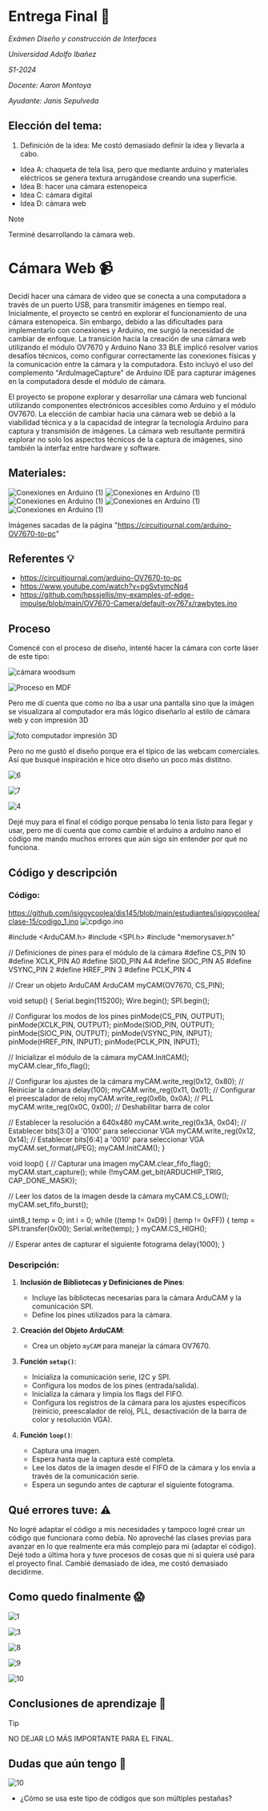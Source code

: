 # **Entrega Final** 	:electric_plug:

_Exámen Diseño y construcción de Interfaces_

_Universidad Adolfo Ibañez_

_S1-2024_

_Docente: Aaron Montoya_  

_Ayudante: Janis Sepulveda_

## Elección del tema:
1. Definición de la idea: Me costó demasiado definir la idea y llevarla a cabo.
 - Idea A: chaqueta de tela lisa, pero que mediante arduino y materiales eléctricos se genera textura arrugándose creando una superficie.
 - Idea B: hacer una cámara estenopeica 
 - Idea C: cámara digital
 - Idea D: cámara web
> [!NOTE]
> Terminé desarrollando la cámara web.

# Cámara Web :video_camera:
Decidí hacer una cámara de video que se conecta a una computadora a través de un puerto USB, para transmitir imágenes en tiempo real.
Inicialmente, el proyecto se centró en explorar el funcionamiento de una cámara estenopeica. Sin embargo, debido a las dificultades para implementarlo con conexiones y Arduino, me surgió la necesidad de cambiar de enfoque. La transición hacia la creación de una cámara web utilizando el módulo OV7670 y Arduino Nano 33 BLE implicó resolver varios desafíos técnicos, como configurar correctamente las conexiones físicas y la comunicación entre la cámara y la computadora. Esto incluyó el uso del complemento "ArduImageCapture" de Arduino IDE para capturar imágenes en la computadora desde el módulo de cámara.

El proyecto se propone explorar y desarrollar una cámara web funcional utilizando componentes electrónicos accesibles como Arduino y el módulo OV7670. La elección de cambiar hacia una cámara web se debió a la viabilidad técnica y a la capacidad de integrar la tecnología Arduino para captura y transmisión de imágenes. La cámara web resultante permitirá explorar no solo los aspectos técnicos de la captura de imágenes, sino también la interfaz entre hardware y software.

## Materiales:
![Conexiones en Arduino (1)](https://github.com/isigoycoolea/dis145/blob/main/estudiantes/isigoycoolea/clase-11/arduino%20nano)
![Conexiones en Arduino (1)](https://github.com/isigoycoolea/dis145/blob/main/estudiantes/isigoycoolea/clase-11/cables)
![Conexiones en Arduino (1)](https://github.com/isigoycoolea/dis145/blob/main/estudiantes/isigoycoolea/clase-11/c%C3%A1mara)
![Conexiones en Arduino (1)](https://github.com/isigoycoolea/dis145/blob/main/estudiantes/isigoycoolea/clase-11/protoboard)
![Conexiones en Arduino (1)](https://github.com/isigoycoolea/dis145/blob/main/estudiantes/isigoycoolea/clase-11/resistencias)

Imágenes sacadas de la página "https://circuitjournal.com/arduino-OV7670-to-pc"

## Referentes :bulb:
 - https://circuitjournal.com/arduino-OV7670-to-pc
 - https://www.youtube.com/watch?v=pgSvtymcNq4
 - https://github.com/hpssjellis/my-examples-of-edge-impulse/blob/main/OV7670-Camera/default-ov767x/rawbytes.ino

## Proceso

Comencé con el proceso de diseño, intenté hacer la cámara con corte láser de este tipo:
   
![cámara woodsum](https://github.com/isigoycoolea/dis145/blob/main/estudiantes/isigoycoolea/clase-15/c%C3%A1mara%20woodsum.jpg) 


![Proceso en MDF](https://github.com/isigoycoolea/dis145/blob/main/estudiantes/isigoycoolea/clase-15/2.jpeg)


Pero me dí cuenta que como no iba a usar una pantalla sino que la imágen se visualizara al computador era más lógico diseñarlo al estilo de cámara web y con impresión 3D

![foto computador impresión 3D](https://github.com/isigoycoolea/dis145/blob/main/estudiantes/isigoycoolea/clase-15/5.jpeg) 


Pero no me gustó el diseño porque era el típico de las webcam comerciales. Así que busqué inspiración e hice otro diseño un poco más distitno.


![6](https://github.com/isigoycoolea/dis145/blob/main/estudiantes/isigoycoolea/clase-15/6.jpeg) 

![7](https://github.com/isigoycoolea/dis145/blob/main/estudiantes/isigoycoolea/clase-15/7.jpeg) 

![4](https://github.com/isigoycoolea/dis145/blob/main/estudiantes/isigoycoolea/clase-15/4.jpeg) 


Dejé muy para el final el código porque pensaba lo tenía listo para llegar y usar, pero me dí cuenta que como cambie el arduíno a arduíno nano el código me mando muchos errores que aún sigo sin entender por qué no funciona.

## Código y descripción
### Código:
https://github.com/isigoycoolea/dis145/blob/main/estudiantes/isigoycoolea/clase-15/codigo_1.ino
![cpdigo.ino](https://github.com/isigoycoolea/dis145/blob/main/estudiantes/isigoycoolea/clase-15/codigo_1.ino) 

#include <ArduCAM.h>
#include <SPI.h>
#include "memorysaver.h"

// Definiciones de pines para el módulo de la cámara
#define CS_PIN 10
#define XCLK_PIN A0
#define SIOD_PIN A4
#define SIOC_PIN A5
#define VSYNC_PIN 2
#define HREF_PIN 3
#define PCLK_PIN 4

// Crear un objeto ArduCAM
ArduCAM myCAM(OV7670, CS_PIN);

void setup() {
  Serial.begin(115200);
  Wire.begin();
  SPI.begin();
  
  // Configurar los modos de los pines
  pinMode(CS_PIN, OUTPUT);
  pinMode(XCLK_PIN, OUTPUT);
  pinMode(SIOD_PIN, OUTPUT);
  pinMode(SIOC_PIN, OUTPUT);
  pinMode(VSYNC_PIN, INPUT);
  pinMode(HREF_PIN, INPUT);
  pinMode(PCLK_PIN, INPUT);

  // Inicializar el módulo de la cámara
  myCAM.InitCAM();
  myCAM.clear_fifo_flag();

  // Configurar los ajustes de la cámara
  myCAM.write_reg(0x12, 0x80); // Reiniciar la cámara
  delay(100);
  myCAM.write_reg(0x11, 0x01); // Configurar el preescalador de reloj
  myCAM.write_reg(0x6b, 0x0A); // PLL
  myCAM.write_reg(0x0C, 0x00); // Deshabilitar barra de color

  // Establecer la resolución a 640x480
  myCAM.write_reg(0x3A, 0x04); // Establecer bits[3:0] a '0100' para seleccionar VGA
  myCAM.write_reg(0x12, 0x14); // Establecer bits[6:4] a '0010' para seleccionar VGA
  myCAM.set_format(JPEG);
  myCAM.InitCAM();
}

void loop() {
  // Capturar una imagen
  myCAM.clear_fifo_flag();
  myCAM.start_capture();
  while (!myCAM.get_bit(ARDUCHIP_TRIG, CAP_DONE_MASK));

  // Leer los datos de la imagen desde la cámara
  myCAM.CS_LOW();
  myCAM.set_fifo_burst();
  
  uint8_t temp = 0;
  int i = 0;
  while ((temp != 0xD9) | (temp != 0xFF)) {
    temp = SPI.transfer(0x00);
    Serial.write(temp);
  }
  myCAM.CS_HIGH();

  // Esperar antes de capturar el siguiente fotograma
  delay(1000);
}


### Descripción:

1. **Inclusión de Bibliotecas y Definiciones de Pines**:
   - Incluye las bibliotecas necesarias para la cámara ArduCAM y la comunicación SPI.
   - Define los pines utilizados para la cámara.

2. **Creación del Objeto ArduCAM**:
   - Crea un objeto `myCAM` para manejar la cámara OV7670.

3. **Función `setup()`**:
   - Inicializa la comunicación serie, I2C y SPI.
   - Configura los modos de los pines (entrada/salida).
   - Inicializa la cámara y limpia los flags del FIFO.
   - Configura los registros de la cámara para los ajustes específicos (reinicio, preescalador de reloj, PLL, desactivación de la barra de color y resolución VGA).

4. **Función `loop()`**:
   - Captura una imagen.
   - Espera hasta que la captura esté completa.
   - Lee los datos de la imagen desde el FIFO de la cámara y los envía a través de la comunicación serie.
   - Espera un segundo antes de capturar el siguiente fotograma.
  
 
## Qué errores tuve: 	:warning:
No logré adaptar el código a mis necesidades y tampoco logré crear un código que funcionara como debía.
No aproveché las clases previas para avanzar en lo que realmente era más complejo para mi (adaptar el código).
Dejé todo a última hora y tuve procesos de cosas que ni si quiera usé para el proyecto final. 
Cambié demasiado de idea, me costó demasiado decidirme.


## Como quedo finalmente :scream:
![1](https://github.com/isigoycoolea/dis145/blob/main/estudiantes/isigoycoolea/clase-15/1.jpeg) 

![3](https://github.com/isigoycoolea/dis145/blob/main/estudiantes/isigoycoolea/clase-15/3.jpeg) 

![8](https://github.com/isigoycoolea/dis145/blob/main/estudiantes/isigoycoolea/clase-15/8.jpeg) 

![9](https://github.com/isigoycoolea/dis145/blob/main/estudiantes/isigoycoolea/clase-15/9.jpeg) 

![10](https://github.com/isigoycoolea/dis145/blob/main/estudiantes/isigoycoolea/clase-15/10.jpeg) 


## Conclusiones de aprendizaje :open_book:
> [!TIP]
> NO DEJAR LO MÁS IMPORTANTE PARA EL FINAL.

## Dudas que aún tengo :monocle_face:
![10](https://github.com/isigoycoolea/dis145/blob/main/estudiantes/isigoycoolea/clase-15/Captura%20de%20pantalla%202024-06-27%20152549.png) 
 - ¿Cómo se usa este tipo de códigos que son múltiples pestañas?

